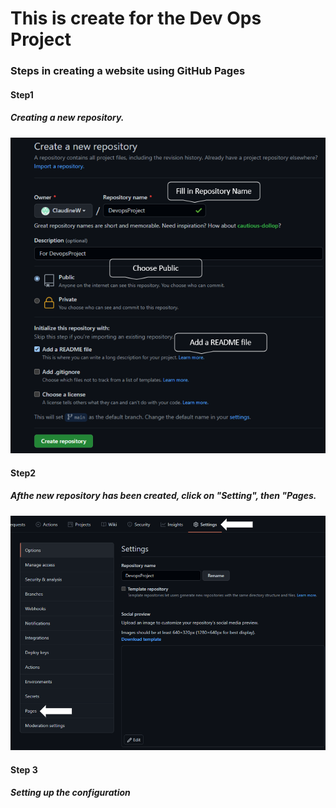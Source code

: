 # This is create for the Dev Ops Project

### Steps in creating a website using GitHub Pages

#### **Step1**

##### Creating a new repository.

![Create Repository](Images/CreateRepository.png)

#### **Step2**

##### Afthe new repository has been created, click on "Setting", then "Pages.

![](Images/Settingscreen.png)

#### **Step 3**

##### Setting up the configuration